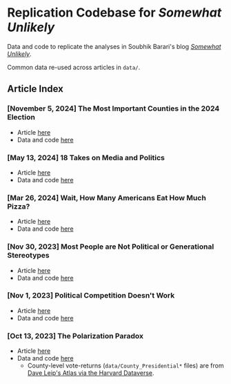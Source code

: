 # Replication Codebase for *Somewhat Unlikely*

Data and code to replicate the analyses in Soubhik Barari's blog [*Somewhat Unlikely*](https://somewhatunlikely.substack.com/).

Common data re-used across articles in `data/`.

## Article Index

### [November 5, 2024] The Most Important Counties in the 2024 Election

- Article [here](https://somewhatunlikely/p/most-important-2024-counties/)
- Data and code [here](/2024-11-05_most-important-2024-counties/)

### [May 13, 2024] 18 Takes on Media and Politics

- Article [here](https://somewhatunlikely/p/columbia-media-and-politics)
- Data and code [here](/2024-05-10_columbia-media-and-politics/)

### [Mar 26, 2024] Wait, How Many Americans Eat How Much Pizza?

- Article [here](https://somewhatunlikely.substack.com/p/alotta-pizza)
- Data and code [here](/2024-03-26_alotta-pizza/)

### [Nov 30, 2023] Most People are Not Political or Generational Stereotypes

-   Article [here](https://somewhatunlikely.substack.com/p/statistical-stereotypes)
-   Data and code [here](/2023-11-30_statistical-stereotypes/)

### [Nov 1, 2023] Political Competition Doesn't Work

-   Article [here](https://somewhatunlikely.substack.com/p/political-competition)
-   Data and code [here](/2023-11-01_political-competition/)

### [Oct 13, 2023] The Polarization Paradox

-   Article [here](https://somewhatunlikely.substack.com/p/the-polarization-paradox)
-   Data and code [here](/2023-10-13_political_beliefs/)
    -   County-level vote-returns (`data/County_Presidential*` files) are from [Dave Leip's Atlas via the Harvard Dataverse](https://dataverse.harvard.edu/file.xhtml?persistentId=doi:10.7910/DVN/SUCQ52/JAAWCB&version=8.0).

